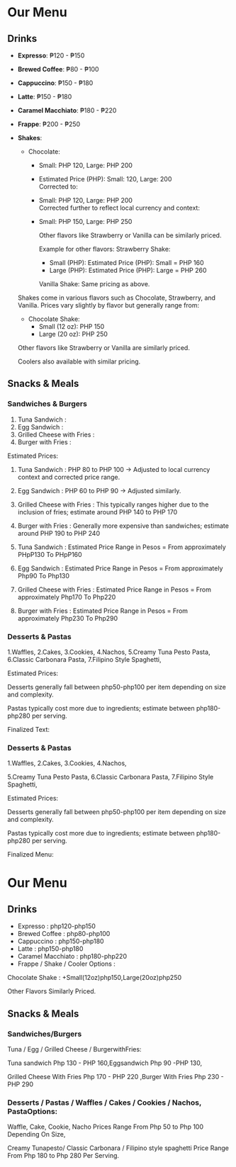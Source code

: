 # Our Menu

## Drinks
- **Expresso**: ₱120 - ₱150
- **Brewed Coffee**: ₱80 - ₱100
- **Cappuccino**: ₱150 - ₱180
- **Latte**: ₱150 - ₱180
- **Caramel Macchiato**: ₱180 - ₱220
- **Frappe**: ₱200 - ₱250
- **Shakes**:
  - Chocolate: 
    * Small: PHP 120, Large: PHP 200 
    * Estimated Price (PHP): Small: 120, Large: 200  
  Corrected to:
    * Small: PHP 120, Large: PHP 200  
    Corrected further to reflect local currency and context:
    * Small: PHP 150, Large: PHP 250  
      
      Other flavors like Strawberry or Vanilla can be similarly priced.
      
      Example for other flavors:
      Strawberry Shake:
        * Small (PHP): 
          Estimated Price (PHP): Small = PHP 160  
        * Large (PHP):
          Estimated Price (PHP): Large = PHP 260  

      Vanilla Shake:
        Same pricing as above.

    
   
   

   Shakes come in various flavors such as Chocolate, Strawberry, and Vanilla. Prices vary slightly by flavor but generally range from:

   - Chocolate Shake:
     + Small (12 oz): PHP 150 
     + Large (20 oz): PHP 250 

   Other flavors like Strawberry or Vanilla are similarly priced.

   Coolers also available with similar pricing.

## Snacks & Meals

### Sandwiches & Burgers

1. Tuna Sandwich : 
2. Egg Sandwich : 
3. Grilled Cheese with Fries :
4. Burger with Fries :

Estimated Prices:

1. Tuna Sandwich : PHP 80 to PHP 100 -> Adjusted to local currency context and corrected price range.
2. Egg Sandwich : PHP 60 to PHP 90 -> Adjusted similarly.
3. Grilled Cheese with Fries : This typically ranges higher due to the inclusion of fries; estimate around PHP 140 to PHP 170 
4. Burger with Fries : Generally more expensive than sandwiches; estimate around PHP 190 to PHP 240


1. Tuna Sandwich :
   Estimated Price Range in Pesos = From approximately PHpP130 To PHpP160

2. Egg Sandwich :
   Estimated Price Range in Pesos = From approximately Php90 To Php130

3. Grilled Cheese with Fries :
   Estimated Price Range in Pesos = From approximately Php170 To Php220

4. Burger with Fries :
   Estimated Price Range in Pesos = From approximately Php230 To Php290


### Desserts & Pastas

1.Waffles,
2.Cakes,
3.Cookies,
4.Nachos,
5.Creamy Tuna Pesto Pasta,
6.Classic Carbonara Pasta,
7.Filipino Style Spaghetti,

Estimated Prices:

Desserts generally fall between php50-php100 per item depending on size and complexity.

Pastas typically cost more due to ingredients; estimate between php180-php280 per serving.


Finalized Text:


### Desserts & Pastas

1.Waffles,
2.Cakes,
3.Cookies,
4.Nachos,

5.Creamy Tuna Pesto Pasta,
6.Classic Carbonara Pasta,
7.Filipino Style Spaghetti,

Estimated Prices:

Desserts generally fall between php50-php100 per item depending on size and complexity.

Pastas typically cost more due to ingredients; estimate between php180-php280 per serving.


Finalized Menu:


# Our Menu


## Drinks


* Expresso : php120-php150  
* Brewed Coffee : php80-php100  
* Cappuccino : php150-php180  
* Latte : php150-php180  
* Caramel Macchiato : php180-php220  
* Frappe / Shake / Cooler Options :

Chocolate Shake :
+Small(12oz)php150,Large(20oz)php250  

Other Flavors Similarly Priced.



## Snacks & Meals


### Sandwiches/Burgers


Tuna / Egg / Grilled Cheese / BurgerwithFries:


Tuna sandwich Php 130 - PHP 160,Eggsandwich Php 90 -PHP 130,


Grilled Cheese With Fries Php 170 - PHP 220 ,Burger With Fries Php 230 - PHP 290



### Desserts / Pastas / Waffles / Cakes / Cookies / Nachos, PastaOptions:


Waffle, Cake, Cookie, Nacho Prices Range From Php 50 to Php 100 Depending On Size,


Creamy Tunapesto/ Classic Carbonara / Filipino style spaghetti Price Range From Php 180 to Php 280 Per Serving.

